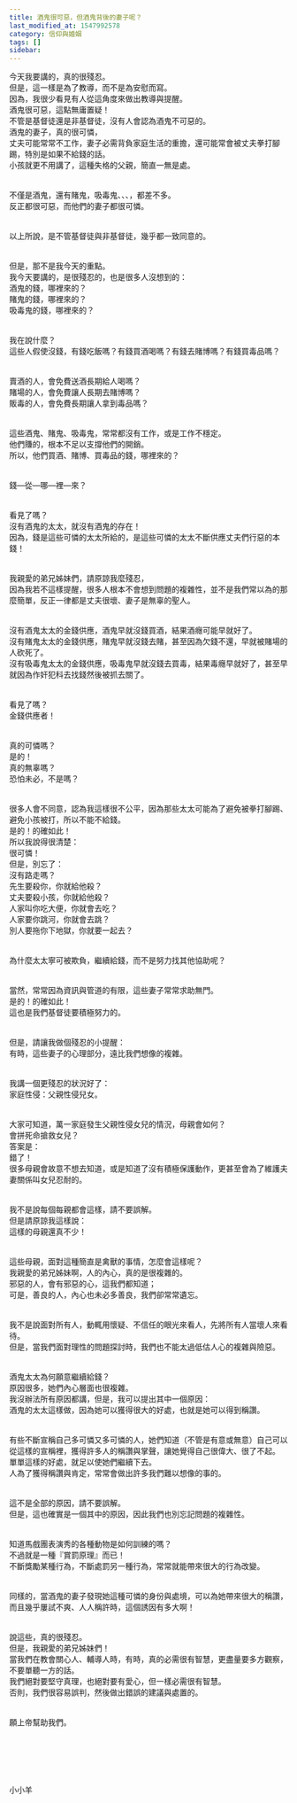```yaml
---
title: 酒鬼很可惡，但酒鬼背後的妻子呢？
last_modified_at: 1547992578
category: 信仰與婚姻
tags: []
sidebar: 
---
```


<p>今天我要講的，真的很殘忍。<br/>但是，這一樣是為了教導，而不是為安慰而寫。<br/>因為，我很少看見有人從這角度來做出教導與提醒。<br/><!--more-->酒鬼很可惡，這點無庸置疑！<br/>不管是基督徒還是非基督徒，沒有人會認為酒鬼不可惡的。<br/>酒鬼的妻子，真的很可憐，<br/>丈夫可能常常不工作，妻子必需背負家庭生活的重擔，還可能常會被丈夫拳打腳踢，特別是如果不給錢的話。<br/>小孩就更不用講了，這種失格的父親，簡直一無是處。<br/><br/><br/>不僅是酒鬼，還有賭鬼，吸毒鬼、、、，都差不多。<br/>反正都很可惡，而他們的妻子都很可憐。<br/><br/><br/>以上所說，是不管基督徒與非基督徒，幾乎都一致同意的。<br/><br/><br/>但是，那不是我今天的重點。<br/>我今天要講的，是很殘忍的，也是很多人沒想到的：<br/>酒鬼的錢，哪裡來的？<br/>賭鬼的錢，哪裡來的？<br/>吸毒鬼的錢，哪裡來的？<br/><br/><br/>我在說什麼？<br/>這些人假使沒錢，有錢吃飯嗎？有錢買酒喝嗎？有錢去賭博嗎？有錢買毒品嗎？<br/><br/><br/>賣酒的人，會免費送酒長期給人喝嗎？<br/>賭場的人，會免費讓人長期去賭博嗎？<br/>販毒的人，會免費長期讓人拿到毒品嗎？<br/><br/><br/>這些酒鬼、賭鬼、吸毒鬼，常常都沒有工作，或是工作不穩定。<br/>他們賺的，根本不足以支撐他們的開銷。<br/>所以，他們買酒、賭博、買毒品的錢，哪裡來的？<br/><br/><br/>錢—從—哪—裡—來？<br/><br/><br/>看見了嗎？<br/>沒有酒鬼的太太，就沒有酒鬼的存在！<br/>因為，錢是這些可憐的太太所給的，是這些可憐的太太不斷供應丈夫們行惡的本錢！<br/><br/><br/>我親愛的弟兄姊妹們，請原諒我麼殘忍，<br/>因為我若不這樣提醒，很多人根本不會想到問題的複雜性，並不是我們常以為的那麼簡單，反正一律都是丈夫很壞、妻子是無辜的聖人。<br/><br/><br/>沒有酒鬼太太的金錢供應，酒鬼早就沒錢買酒，結果酒癮可能早就好了。<br/>沒有賭鬼太太的金錢供應，賭鬼早就沒錢去賭，甚至因為欠錢不還，早就被賭場的人砍死了。<br/>沒有吸毒鬼太太的金錢供應，吸毒鬼早就沒錢去買毒，結果毒癮早就好了，甚至早就因為作奸犯科去找錢然後被抓去關了。<br/><br/><br/>看見了嗎？<br/>金錢供應者！<br/><br/><br/>真的可憐嗎？<br/>是的！<br/>真的無辜嗎？<br/>恐怕未必，不是嗎？<br/><br/><br/>很多人會不同意，認為我這樣很不公平，因為那些太太可能為了避免被拳打腳踢、避免小孩被打，所以不能不給錢。<br/>是的！的確如此！<br/>所以我說得很清楚：<br/>很可憐！<br/>但是，別忘了：<br/>沒有路走嗎？<br/>先生要殺你，你就給他殺？<br/>丈夫要殺小孩，你就給他殺？<br/>人家叫你吃大便，你就會去吃？<br/>人家要你跳河，你就會去跳？<br/>別人要拖你下地獄，你就要一起去？<br/><br/><br/>為什麼太太寧可被欺負，繼續給錢，而不是努力找其他協助呢？<br/><br/><br/>當然，常常因為資訊與管道的有限，這些妻子常常求助無門。<br/>是的！的確如此！<br/>這也是我們基督徒要積極努力的。<br/><br/><br/>但是，請讓我做個殘忍的小提醒：<br/>有時，這些妻子的心理部分，遠比我們想像的複雜。<br/><br/><br/>我講一個更殘忍的狀況好了：<br/>家庭性侵：父親性侵兒女。<br/><br/><br/>大家可知道，萬一家庭發生父親性侵女兒的情況，母親會如何？<br/>會拼死命搶救女兒？<br/>答案是：<br/>錯了！<br/>很多母親會故意不想去知道，或是知道了沒有積極保護動作，更甚至會為了維護夫妻關係叫女兒忍耐的。<br/><br/><br/>我不是說每個每親都會這樣，請不要誤解。<br/>但是請原諒我這樣說：<br/>這樣的母親還真不少！<br/><br/><br/>這些母親，面對這種簡直是禽獸的事情，怎麼會這樣呢？<br/>我親愛的弟兄姊妹啊，人的內心，真的是很複雜的。<br/>邪惡的人，會有邪惡的心，這我們都知道；<br/>可是，善良的人，內心也未必多善良，我們卻常常遺忘。<br/><br/><br/>我不是說面對所有人，動輒用懷疑、不信任的眼光來看人，先將所有人當壞人來看待。<br/>但是，當我們面對理性的問題探討時，我們也不能太過低估人心的複雜與險惡。<br/><br/><br/>酒鬼太太為何願意繼續給錢？<br/>原因很多，她們內心層面也很複雜。<br/>我沒辦法所有原因都講，但是，我可以提出其中一個原因：<br/>酒鬼的太太這樣做，因為她可以獲得很大的好處，也就是她可以得到稱讚。<br/><br/><br/>有些不斷宣稱自己多可憐又多可憐的人，她們知道（不管是有意或無意）自己可以從這樣的宣稱裡，獲得許多人的稱讚與掌聲，讓她覺得自己很偉大、很了不起。<br/>單單這樣的好處，就足以使她們繼續下去。<br/>人為了獲得稱讚與肯定，常常會做出許多我們難以想像的事的。<br/><br/><br/>這不是全部的原因，請不要誤解。<br/>但是，這也確實是一個其中的原因，因此我們也別忘記問題的複雜性。<br/><br/><br/>知道馬戲團表演秀的各種動物是如何訓練的嗎？<br/>不過就是一種『賞罰原理』而已！<br/>不斷獎勵某種行為，不斷處罰另一種行為，常常就能帶來很大的行為改變。<br/><br/><br/>同樣的，當酒鬼的妻子發現她這種可憐的身份與處境，可以為她帶來很大的稱讚，而且幾乎屢試不爽、人人稱許時，這個誘因有多大啊！<br/><br/><br/>說這些，真的很殘忍。<br/>但是，我親愛的弟兄姊妹們！<br/>當我們在教會關心人、輔導人時，有時，真的必需很有智慧，更盡量要多方觀察，不要單聽一方的話。<br/>我們絕對要堅守真理，也絕對要有愛心，但一樣必需很有智慧。<br/>否則，我們很容易誤判，然後做出錯誤的建議與處置的。<br/><br/><br/>願上帝幫助我們。<br/><br/><br/><br/><br/><br/><br/>小小羊<br/>
</p>